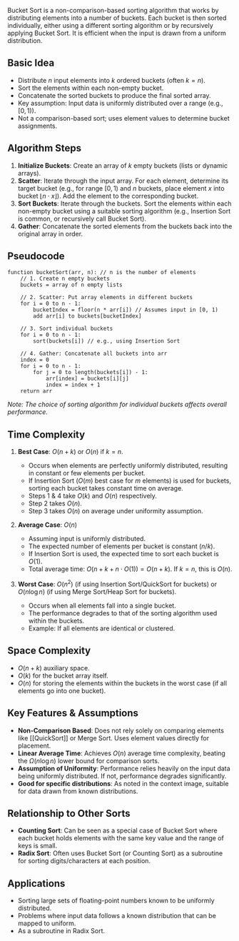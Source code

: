 Bucket Sort is a non-comparison-based sorting algorithm that works by distributing elements into a number of buckets. Each bucket is then sorted individually, either using a different sorting algorithm or by recursively applying Bucket Sort. It is efficient when the input is drawn from a uniform distribution.

## Basic Idea

- Distribute $n$ input elements into $k$ ordered buckets (often $k=n$).
- Sort the elements within each non-empty bucket.
- Concatenate the sorted buckets to produce the final sorted array.
- Key assumption: Input data is uniformly distributed over a range (e.g., $[0, 1)$).
- Not a comparison-based sort; uses element values to determine bucket assignments.

## Algorithm Steps

1.  **Initialize Buckets**: Create an array of $k$ empty buckets (lists or dynamic arrays).
2.  **Scatter**: Iterate through the input array. For each element, determine its target bucket (e.g., for range $[0, 1)$ and $n$ buckets, place element $x$ into bucket $\lfloor n \cdot x \rfloor$). Add the element to the corresponding bucket.
3.  **Sort Buckets**: Iterate through the buckets. Sort the elements within each non-empty bucket using a suitable sorting algorithm (e.g., Insertion Sort is common, or recursively call Bucket Sort).
4.  **Gather**: Concatenate the sorted elements from the buckets back into the original array in order.

## Pseudocode

```
function bucketSort(arr, n): // n is the number of elements
    // 1. Create n empty buckets
    buckets = array of n empty lists
    
    // 2. Scatter: Put array elements in different buckets
    for i = 0 to n - 1:
        bucketIndex = floor(n * arr[i]) // Assumes input in [0, 1)
        add arr[i] to buckets[bucketIndex]
        
    // 3. Sort individual buckets
    for i = 0 to n - 1:
        sort(buckets[i]) // e.g., using Insertion Sort
        
    // 4. Gather: Concatenate all buckets into arr
    index = 0
    for i = 0 to n - 1:
        for j = 0 to length(buckets[i]) - 1:
            arr[index] = buckets[i][j]
            index = index + 1
    return arr
```
*Note: The choice of sorting algorithm for individual buckets affects overall performance.* 

## Time Complexity

1.  **Best Case**: $O(n+k)$ or $O(n)$ if $k=n$.
    - Occurs when elements are perfectly uniformly distributed, resulting in constant or few elements per bucket.
    - If Insertion Sort ($O(m)$ best case for $m$ elements) is used for buckets, sorting each bucket takes constant time on average.
    - Steps 1 & 4 take $O(k)$ and $O(n)$ respectively.
    - Step 2 takes $O(n)$.
    - Step 3 takes $O(n)$ on average under uniformity assumption.

2.  **Average Case**: $O(n)$
    - Assuming input is uniformly distributed.
    - The expected number of elements per bucket is constant ($n/k$).
    - If Insertion Sort is used, the expected time to sort each bucket is $O(1)$.
    - Total average time: $O(n + k + n \cdot O(1)) = O(n+k)$. If $k=n$, this is $O(n)$.

3.  **Worst Case**: $O(n^2)$ (if using Insertion Sort/QuickSort for buckets) or $O(n \log n)$ (if using Merge Sort/Heap Sort for buckets).
    - Occurs when all elements fall into a single bucket.
    - The performance degrades to that of the sorting algorithm used within the buckets.
    - Example: If all elements are identical or clustered.

## Space Complexity

- $O(n+k)$ auxiliary space.
- $O(k)$ for the bucket array itself.
- $O(n)$ for storing the elements within the buckets in the worst case (if all elements go into one bucket).

## Key Features & Assumptions

- **Non-Comparison Based**: Does not rely solely on comparing elements like [[QuickSort]] or Merge Sort. Uses element values directly for placement.
- **Linear Average Time**: Achieves $O(n)$ average time complexity, beating the $\Omega(n \log n)$ lower bound for comparison sorts.
- **Assumption of Uniformity**: Performance relies heavily on the input data being uniformly distributed. If not, performance degrades significantly.
- **Good for specific distributions**: As noted in the context image, suitable for data drawn from known distributions.

## Relationship to Other Sorts

- **Counting Sort**: Can be seen as a special case of Bucket Sort where each bucket holds elements with the same key value and the range of keys is small.
- **Radix Sort**: Often uses Bucket Sort (or Counting Sort) as a subroutine for sorting digits/characters at each position.

## Applications

- Sorting large sets of floating-point numbers known to be uniformly distributed.
- Problems where input data follows a known distribution that can be mapped to uniform.
- As a subroutine in Radix Sort.
